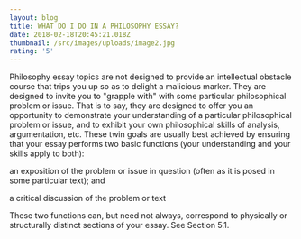 ```yaml
---
layout: blog
title: WHAT DO I DO IN A PHILOSOPHY ESSAY?
date: 2018-02-18T20:45:21.018Z
thumbnail: /src/images/uploads/image2.jpg
rating: '5'
---
```

Philosophy essay topics are not designed to provide an intellectual obstacle course that trips you up so as to delight a malicious marker. They are designed to invite you to "grapple with" with some particular philosophical problem or issue. That is to say, they are designed to offer you an opportunity to demonstrate your understanding of a particular philosophical problem or issue, and to exhibit your own philosophical skills of analysis, argumentation, etc. These twin goals are usually best achieved by ensuring that your essay performs two basic functions (your understanding and your skills apply to both):



an exposition of the problem or issue in question (often as it is posed in some particular text); and

a critical discussion of the problem or text



These two functions can, but need not always, correspond to physically or structurally distinct sections of your essay. See Section 5.1.
